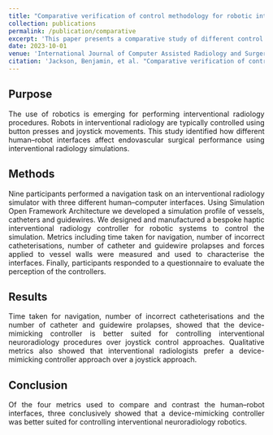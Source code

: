 ```yaml
---
title: "Comparative verification of control methodology for robotic interventional neuroradiology procedures"
collection: publications
permalink: /publication/comparative
excerpt: 'This paper presents a comparative study of different control methodologies for robotic interventional neuroradiology simulated in SOFA.'
date: 2023-10-01
venue: 'International Journal of Computer Assisted Radiology and Surgery'
citation: 'Jackson, Benjamin, et al. "Comparative verification of control methodology for robotic interventional neuroradiology procedures." International Journal of Computer Assisted Radiology and Surgery 18.11 (2023): 1977-1986.'
---
```




## Purpose
<div style='text-align: justify;'>
The use of robotics is emerging for performing interventional radiology procedures. Robots in interventional radiology are typically controlled using button presses and joystick movements. This study identified how different human–robot interfaces affect endovascular surgical performance using interventional radiology simulations.
</div>

## Methods
<div style='text-align: justify;'>
Nine participants performed a navigation task on an interventional radiology simulator with three different human–computer interfaces. Using Simulation Open Framework Architecture we developed a simulation profile of vessels, catheters and guidewires. We designed and manufactured a bespoke haptic interventional radiology controller for robotic systems to control the simulation. Metrics including time taken for navigation, number of incorrect catheterisations, number of catheter and guidewire prolapses and forces applied to vessel walls were measured and used to characterise the interfaces. Finally, participants responded to a questionnaire to evaluate the perception of the controllers.
</div>

## Results
<div style='text-align: justify;'>
Time taken for navigation, number of incorrect catheterisations and the number of catheter and guidewire prolapses, showed that the device-mimicking controller is better suited for controlling interventional neuroradiology procedures over joystick control approaches. Qualitative metrics also showed that interventional radiologists prefer a device-mimicking controller approach over a joystick approach.
</div>

## Conclusion
<div style='text-align: justify;'>
Of the four metrics used to compare and contrast the human–robot interfaces, three conclusively showed that a device-mimicking controller was better suited for controlling interventional neuroradiology robotics.
</div>
